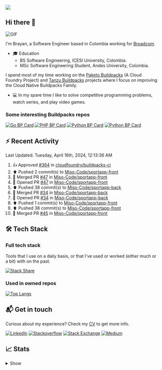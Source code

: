 ![](https://komarev.com/ghpvc/?username=brayanhenao&color=red&base=1574)

## Hi there 👋

<img alt="GIF" src="https://i.pinimg.com/originals/e4/26/70/e426702edf874b181aced1e2fa5c6cde.gif" />  


I'm Brayan, a Software Engineer based in Colombia working for [Broadcom](https://www.broadcom.com/).

- 🎓 Education
  - BS Software Engineering, ICESI University, Colombia.
  - MSc Software Engineering Student, Andes University, Colombia.

I spend most of my time working on the [Paketo Buildpacks](https://paketo.io/) (A Cloud Foundry Project)
and [Tanzu Buildpacks](https://tanzu.vmware.com/components/buildpacks) projects where I focus on improving the Cloud
Native Buildpacks Family.

- 💻 In my spare time I like to solve competitive programming problems, watch series, and play video games.

### Some interesting Buildpacks repos

[![Go BP Card](https://github-readme-stats.vercel.app/api/pin/?username=paketo-buildpacks&repo=go&show_owner=true)](https://github.com/paketo-buildpacks/go)
[![PHP BP Card](https://github-readme-stats.vercel.app/api/pin/?username=paketo-buildpacks&repo=php&show_owner=true)](https://github.com/paketo-buildpacks/php)
[![Python BP Card](https://github-readme-stats.vercel.app/api/pin/?username=cloudfoundry&repo=python-buildpack&show_owner=true)](https://github.com/cloudfoundry/python-buildpack)
[![Python BP Card](https://github-readme-stats.vercel.app/api/pin/?username=cloudfoundry&repo=nodejs-buildpack&show_owner=true)](https://github.com/cloudfoundry/nodejs-buildpack)

## ⚡️ Recent Activity

<!--RECENT_ACTIVITY:last_update-->
Last Updated: Tuesday, April 16th, 2024, 12:13:36 AM
<!--RECENT_ACTIVITY:last_update_end-->

<!--RECENT_ACTIVITY:start-->
1. 👍 Approved [#364](https://github.com/cloudfoundry/buildpacks-ci/pull/364#pullrequestreview-2001973447) in [cloudfoundry/buildpacks-ci](https://github.com/cloudfoundry/buildpacks-ci)<br>
2. ⬆️ Pushed 2 commit(s) to [Miso-Code/sportapp-front](https://github.com/Miso-Code/sportapp-front)<br>
3. 🎉 Merged PR [#47](https://github.com/Miso-Code/sportapp-front/pull/47) in [Miso-Code/sportapp-front](https://github.com/Miso-Code/sportapp-front)<br>
4. 💪 Opened PR [#47](https://github.com/Miso-Code/sportapp-front/pull/47) in [Miso-Code/sportapp-front](https://github.com/Miso-Code/sportapp-front)<br>
5. ⬆️ Pushed 38 commit(s) to [Miso-Code/sportapp-back](https://github.com/Miso-Code/sportapp-back)<br>
6. 🎉 Merged PR [#34](https://github.com/Miso-Code/sportapp-back/pull/34) in [Miso-Code/sportapp-back](https://github.com/Miso-Code/sportapp-back)<br>
7. 💪 Opened PR [#34](https://github.com/Miso-Code/sportapp-back/pull/34) in [Miso-Code/sportapp-back](https://github.com/Miso-Code/sportapp-back)<br>
8. ⬆️ Pushed 1 commit(s) to [Miso-Code/sportapp-front](https://github.com/Miso-Code/sportapp-front)<br>
9. ⬆️ Pushed 38 commit(s) to [Miso-Code/sportapp-front](https://github.com/Miso-Code/sportapp-front)<br>
10. 🎉 Merged PR [#45](https://github.com/Miso-Code/sportapp-front/pull/45) in [Miso-Code/sportapp-front](https://github.com/Miso-Code/sportapp-front)<br>
<!--RECENT_ACTIVITY:end-->

## 🛠 Tech Stack

### Full tech stack

Tools that I use on a daily basis, or that I've used or worked (either much or a bit) with on the past.

[![Stack Share](https://img.shields.io/badge/Stack%20Share-0690FA.svg?&style=for-the-badge&logo=stackshare&logoColor=white)](https://stackshare.io/bhenao6/mystack)

### Used in owned repos

[![Top Langs](https://github-readme-stats.vercel.app/api/top-langs/?username=brayanhenao&layout=compact&langs_count=10)](https://github.com/anuraghazra/github-readme-stats)

## 📬 Get in touch

Curious about my experience? Check my [CV](resources/Brayan%20Henao%20CV.pdf) to get more info.

[![LinkedIn](https://img.shields.io/badge/linkedin-%230077B5.svg?&style=for-the-badge&logo=linkedin&logoColor=white)](https://www.linkedin.com/in/bhenao6/)
[![Stackoverflow](https://img.shields.io/badge/-F58025.svg?&style=for-the-badge&logo=stackoverflow&logoColor=white)](https://stackoverflow.com/users/5371842/brayan-henao)
[![Stack Exchange](https://img.shields.io/badge/-1E5397.svg?&style=for-the-badge&logo=stackexchange)](https://stackexchange.com/users/7008058/brayan-henao)
[![Medium](https://img.shields.io/badge/medium-%2312100E.svg?&style=for-the-badge&logo=medium&logoColor=white)](https://medium.com/@bhenao6)

## 📈 Stats

<details>
  <summary>Show</summary>

[![Brayan's github stats](https://github-readme-stats.vercel.app/api?username=brayanhenao&count_private=true&show_icons=true&theme=vue-dark)](https://github.com/anuraghazra/github-readme-stats)

<!--START_SECTION:waka-->
![Code Time](http://img.shields.io/badge/Code%20Time-413%20hrs%2055%20mins-blue)

![Lines of code](https://img.shields.io/badge/From%20Hello%20World%20I%27ve%20Written-350%20Thousand%20lines%20of%20code-blue)

**🐱 My GitHub Data** 

> 🏆 19 Contributions in the Year 2023
 > 
> 📦 356.5 kB Used in GitHub's Storage 
 > 
> 💼 Opted to Hire
 > 
> 📜 71 Public Repositories 
 > 
> 🔑 20 Private Repositories  
 > 
**I Mostly Code in Java** 

```text
Java                     14 repos            ██████░░░░░░░░░░░░░░░░░░░   25.93% 
Go                       10 repos            ████░░░░░░░░░░░░░░░░░░░░░   18.52% 
JavaScript               8 repos             ███░░░░░░░░░░░░░░░░░░░░░░   14.81% 
TypeScript               7 repos             ███░░░░░░░░░░░░░░░░░░░░░░   12.96% 
HTML                     5 repos             ██░░░░░░░░░░░░░░░░░░░░░░░   9.26%

```



 Last Updated on 03/01/2023 02:11:29 UTC
<!--END_SECTION:waka-->
</details>
